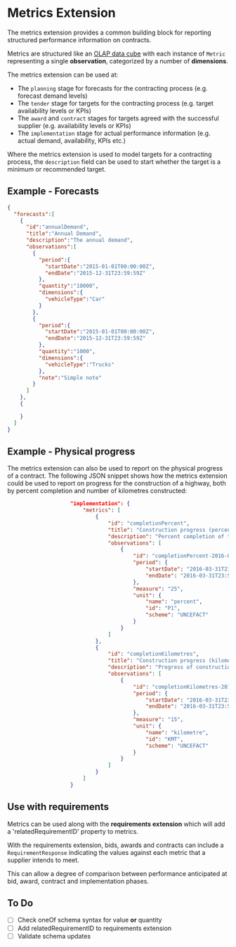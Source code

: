 Metrics Extension
=================

The metrics extension provides a common building block for reporting structured performance information on contracts. 

Metrics are structured like an [OLAP data cube](https://en.wikipedia.org/wiki/OLAP_cube) with each instance of ```Metric``` representing a single **observation**, categorized by a number of **dimensions**.

The metrics extension can be used at:

* The ```planning``` stage for forecasts for the contracting process (e.g. forecast demand levels)
* The ```tender``` stage for targets for the contracting process (e.g. target availability levels or KPIs)
* The ```award``` and ```contract``` stages for targets agreed with the successful supplier (e.g. availability levels or KPIs)
* The ```implementation``` stage for actual performance information (e.g. actual demand, availability, KPIs etc.)

Where the metrics extension is used to model targets for a contracting process, the ```description``` field can be used to start whether the target is a minimum or recommended target.

## Example - Forecasts

```json
{
  "forecasts":[
    {
      "id":"annualDemand",
      "title":"Annual Demand",
      "description":"The annual demand",
      "observations":[
        {
          "period":{
            "startDate":"2015-01-01T00:00:00Z",
            "endDate":"2015-12-31T23:59:59Z"
          },
          "quantity":"10000",
          "dimensions":{
            "vehicleType":"Car"
          }
        },
        {
          "period":{
            "startDate":"2015-01-01T00:00:00Z",
            "endDate":"2015-12-31T23:59:59Z"
          },
          "quantity":"1000",
          "dimensions":{
            "vehicleType":"Trucks"
          },
          "note":"Simple note"
        }
      ]
    },
    {

    }
  ]
}
```
## Example - Physical progress

The metrics extension can also be used to report on the physical progress of a contract. The following JSON snippet shows how the metrics extension could be used to report on progress for the construction of a highway, both by percent completion and number of kilometres constructed:

```json
                    "implementation": {
                        "metrics": [
                            {
                                "id": "completionPercent",
                                "title": "Construction progress (percent)",
                                "description": "Percent completion of the construction of example highway",
                                "observations": [
                                    {
                                        "id": "completionPercent-2016-Q1",
                                        "period": {
                                            "startDate": "2016-03-31T23:59:59Z",
                                            "endDate": "2016-03-31T23:59:59Z"
                                        },
                                        "measure": "25",
                                        "unit": {
                                            "name": "percent",
                                            "id": "P1",
                                            "scheme": "UNCEFACT"
                                        }
                                    }
                                ]
                            },
                            {
                                "id": "completionKilometres",
                                "title": "Construction progress (kilometres)",
                                "description": "Progress of construction of example highway measured in kilometres",
                                "observations": [
                                    {
                                        "id": "completionKilometres-2016-Q1",
                                        "period": {
                                            "startDate": "2016-03-31T23:59:59Z",
                                            "endDate": "2016-03-31T23:59:59Z"
                                        },
                                        "measure": "15",
                                        "unit": {
                                            "name": "kilometre",
                                            "id": "KMT",
                                            "scheme": "UNCEFACT"
                                        }
                                    }
                                ]
                            }
                        ]
                    }
```

## Use with requirements

Metrics can be used along with the **requirements extension** which will add a 'relatedRequirementID' property to metrics. 

With the requirements extension, bids, awards and contracts can include a ```RequirementResponse``` indicating the values against each metric that a supplier intends to meet. 

This can allow a degree of comparison between performance anticipated at bid, award, contract and implementation phases.

## To Do

* [ ] Check oneOf schema syntax for value **or** quantity
* [ ] Add relatedRequirementID to requirements extension
* [ ] Validate schema updates
